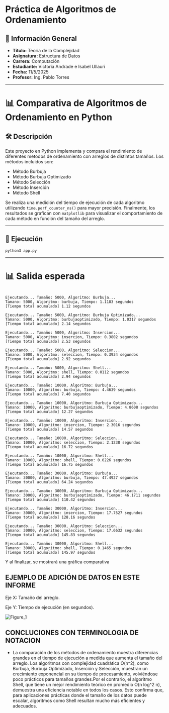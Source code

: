 # Práctica de Algoritmos de Ordenamiento

## 📌 Información General

- **Título:** Teoria de la Complejidad
- **Asignatura:** Estructura de Datos
- **Carrera:** Computación
- **Estudiante:** Victoria Andrade e Isabel Ullauri
- **Fecha:** 11/5/2025
- **Profesor:** Ing. Pablo Torres

---
# 📊 Comparativa de Algoritmos de Ordenamiento en Python

## 🛠️ Descripción

Este proyecto en Python implementa y compara el rendimiento de diferentes metodos de ordenamiento con arreglos de distintos tamaños. Los métodos incluidos son:

- Método Burbuja
- Método Burbuja Optimizado
- Método Selección
- Método Inserción
- Método Shell

Se realiza una medición del tiempo de ejecución de cada algoritmo utilizando `time.perf_counter_ns()` para mayor precisión. Finalmente, los resultados se grafican con `matplotlib` para visualizar el comportamiento de cada método en función del tamaño del arreglo.

---

## 🚀 Ejecución

`python3 app.py`

---

# 📊 Salida esperada
```plaintext

Ejecutando... Tamaño: 5000, Algoritmo: Burbuja...
Tamano: 5000, Algoritmo: burbuja, Tiempo: 1.1183 segundos
[Tiempo total acumulado] 1.12 segundos

Ejecutando... Tamaño: 5000, Algoritmo: Burbuja Optimizado...
Tamano: 5000, Algoritmo: burbujaoptimizado, Tiempo: 1.0317 segundos
[Tiempo total acumulado] 2.14 segundos

Ejecutando... Tamaño: 5000, Algoritmo: Insercion...
Tamano: 5000, Algoritmo: insercion, Tiempo: 0.3802 segundos
[Tiempo total acumulado] 2.53 segundos

Ejecutando... Tamaño: 5000, Algoritmo: Seleccion...
Tamano: 5000, Algoritmo: seleccion, Tiempo: 0.3934 segundos
[Tiempo total acumulado] 2.92 segundos

Ejecutando... Tamaño: 5000, Algoritmo: Shell...
Tamano: 5000, Algoritmo: shell, Tiempo: 0.0112 segundos
[Tiempo total acumulado] 2.94 segundos

Ejecutando... Tamaño: 10000, Algoritmo: Burbuja...
Tamano: 10000, Algoritmo: burbuja, Tiempo: 4.4639 segundos
[Tiempo total acumulado] 7.40 segundos

Ejecutando... Tamaño: 10000, Algoritmo: Burbuja Optimizado...
Tamano: 10000, Algoritmo: burbujaoptimizado, Tiempo: 4.8608 segundos
[Tiempo total acumulado] 12.27 segundos

Ejecutando... Tamaño: 10000, Algoritmo: Insercion...
Tamano: 10000, Algoritmo: insercion, Tiempo: 2.3016 segundos
[Tiempo total acumulado] 14.57 segundos

Ejecutando... Tamaño: 10000, Algoritmo: Seleccion...
Tamano: 10000, Algoritmo: seleccion, Tiempo: 2.1238 segundos
[Tiempo total acumulado] 16.72 segundos

Ejecutando... Tamaño: 10000, Algoritmo: Shell...
Tamano: 10000, Algoritmo: shell, Tiempo: 0.0226 segundos
[Tiempo total acumulado] 16.75 segundos

Ejecutando... Tamaño: 30000, Algoritmo: Burbuja...
Tamano: 30000, Algoritmo: burbuja, Tiempo: 47.4927 segundos
[Tiempo total acumulado] 64.24 segundos

Ejecutando... Tamaño: 30000, Algoritmo: Burbuja Optimizado...
Tamano: 30000, Algoritmo: burbujaoptimizado, Tiempo: 46.1711 segundos
[Tiempo total acumulado] 110.42 segundos

Ejecutando... Tamaño: 30000, Algoritmo: Insercion...
Tamano: 30000, Algoritmo: insercion, Tiempo: 17.7527 segundos
[Tiempo total acumulado] 128.16 segundos

Ejecutando... Tamaño: 30000, Algoritmo: Seleccion...
Tamano: 30000, Algoritmo: seleccion, Tiempo: 17.6632 segundos
[Tiempo total acumulado] 145.83 segundos

Ejecutando... Tamaño: 30000, Algoritmo: Shell...
Tamano: 30000, Algoritmo: shell, Tiempo: 0.1465 segundos
[Tiempo total acumulado] 145.97 segundos
```

Y al finalizar, se mostrará una gráfica comparativa




## EJEMPLO DE ADICIÓN DE DATOS EN ESTE INFORME

Eje X: Tamaño del arreglo.

Eje Y: Tiempo de ejecución (en segundos).

![Figure_1](https://github.com/user-attachments/assets/ca88af35-f71c-4875-a335-4bd24de4c79a)


##  CONCLUCIONES CON TERMINOLOGIA DE NOTACION 

 - La comparación de los métodos de ordenamiento muestra diferencias grandes en el tiempo de ejecución a medida que aumenta el tamaño del arreglo. Los algoritmos con complejidad cuadrática O(n^2), como Burbuja, Burbuja Optimizado, Inserción y Selección, muestran un crecimiento exponencial en su tiempo de procesamiento, volviéndose poco prácticos para tamaños grandes.Por el contrario, el algoritmo Shell, que tiene un mejor rendimiento teórico en promedio O(n log^2 n), demuestra una eficiencia notable en todos los casos. Esto confirma que, para aplicaciones prácticas donde el tamaño de los datos puede escalar, algoritmos como Shell resultan mucho más eficientes y adecuados. 
